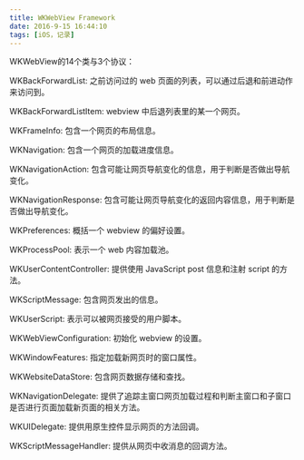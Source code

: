 ```yaml
---
title: WKWebView Framework
date: 2016-9-15 16:44:10
tags: [iOS，记录]
---
```


WKWebView的14个类与3个协议：


WKBackForwardList: 之前访问过的 web 页面的列表，可以通过后退和前进动作来访问到。

WKBackForwardListItem: webview 中后退列表里的某一个网页。

<!--more-->

WKFrameInfo: 包含一个网页的布局信息。

WKNavigation: 包含一个网页的加载进度信息。

WKNavigationAction: 包含可能让网页导航变化的信息，用于判断是否做出导航变化。

WKNavigationResponse: 包含可能让网页导航变化的返回内容信息，用于判断是否做出导航变化。

WKPreferences: 概括一个 webview 的偏好设置。

WKProcessPool: 表示一个 web 内容加载池。 

WKUserContentController: 提供使用 JavaScript post 信息和注射 script 的方法。

WKScriptMessage: 包含网页发出的信息。

WKUserScript: 表示可以被网页接受的用户脚本。 

WKWebViewConfiguration: 初始化 webview 的设置。

WKWindowFeatures: 指定加载新网页时的窗口属性。

WKWebsiteDataStore: 包含网页数据存储和查找。

 

WKNavigationDelegate: 提供了追踪主窗口网页加载过程和判断主窗口和子窗口是否进行页面加载新页面的相关方法。

WKUIDelegate: 提供用原生控件显示网页的方法回调。

WKScriptMessageHandler: 提供从网页中收消息的回调方法。